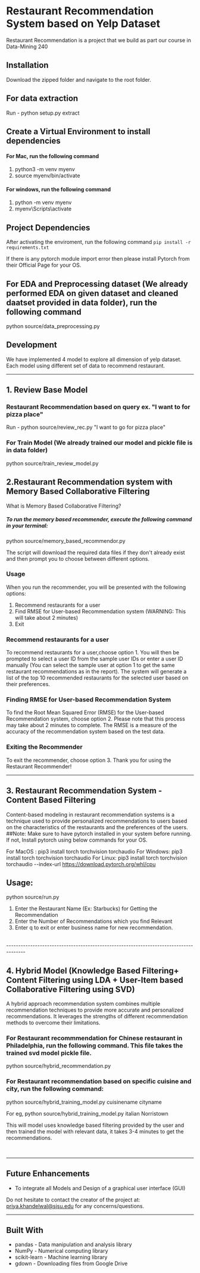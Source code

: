 # Restaurant Recommendation System based on Yelp Dataset

Restaurant Recommendation is a project that we build as part our course in Data-Mining 240

## Installation
Download the zipped folder and navigate to the root folder. 

## For data extraction
Run - python setup.py extract

## Create a Virtual Environment to install dependencies

#### For Mac, run the following command 

1. python3 -m venv myenv
2. source myenv/bin/activate

#### For windows, run the following command
1. python -m venv myenv
2. myenv\Scripts\activate


## Project Dependencies
After activating the enviroment, run the following command
`pip install -r requirements.txt`

If there is any pytorch module import error then please install Pytorch from their Official Page for your OS.

## For EDA and Preprocessing dataset (We already performed EDA on given dataset and cleaned daatset provided in data folder), run the following command
python source/data_preprocessing.py

## Development
We have implemented 4 model to  explore all dimension of yelp dataset. Each model using different set of data to recommend restaurant.

--------------------------------------------------------------------------------------

## 1. Review Base Model
### Restaurant Recommendation based on query ex. "I want to for pizza place"
Run - python source/review_rec.py "I want to go for pizza place"

### For Train Model (We already trained our model and pickle file is in data folder)
python source/train_review_model.py

## 2.Restaurant Recommendation system with Memory Based Collaborative Filtering
What is Memory Based Collaborative Filtering?

##### To run the memory based recommender, execute the following command in your terminal:
python source/memory_based_recommendor.py

The script will download the required data files if they don't already exist and then prompt you to choose between different options.

### Usage
When you run the recommender, you will be presented with the following options:

1. Recommend restaurants for a user
2. Find RMSE for User-based Recommendation system (WARNING: This will take about 2 minutes)
3. Exit


###  Recommend restaurants for a user
To recommend restaurants for a user,choose option 1. You will then be prompted to select a user ID from the sample user IDs or enter a user ID manually (You can select the sample user at option 1 to get the same restaurant recommendations as in the report). The system will generate a list of the top 10 recommended restaurants for the selected user based on their preferences.

### Finding RMSE for User-based Recommendation System
To find the Root Mean Squared Error (RMSE) for the User-based Recommendation system, choose option 2. Please note that this process may take about 2 minutes to complete. The RMSE is a measure of the accuracy of the recommendation system based on the test data.

### Exiting the Recommender
To exit the recommender, choose option 3. Thank you for using the Restaurant Recommender!

--------------------------------------------------------------------------------------
## 3. Restaurant Recommendation System - Content Based Filtering

Content-based modeling in restaurant recommendation systems is a technique used to provide personalized recommendations to users based on the characteristics of the restaurants and the preferences of the users.
<br>
##Note: 
Make sure to have pytorch installed in your system before running.
If not, Install pytorch using below commands for your OS.

For MacOS : pip3 install torch torchvision torchaudio
For Windows: pip3 install torch torchvision torchaudio
For Linux: pip3 install torch torchvision torchaudio --index-url https://download.pytorch.org/whl/cpu
<br>
## Usage:

python source/run.py

1. Enter the Restaurant Name (Ex: Starbucks) for Getting the Recommendation
2. Enter the Number of Recommendations which you find Relevant
3. Enter q to exit or enter business name for new recommendation.

<br>
--------------------------------------------------------------------------------------

## 4. Hybrid Model (Knowledge Based Filtering+ Content Filtering using LDA + User-Item based Collaborative Filtering using SVD)

A hybrid approach recommendation system combines multiple recommendation techniques to provide more accurate and personalized recommendations. It leverages the strengths of different recommendation methods to overcome their limitations.

### For Restaurant recommmendation for Chinese restaurant in Philadelphia, run the following command. This file takes the trained svd model pickle file.

python source/hybrid_recommendation.py

### For Restaurant recommendation based on specific cuisine and city, run the following command:

python source/hybrid_training_model.py cuisinename cityname

For eg, python source/hybrid_training_model.py italian Norristown

This will model uses knowledge based filtering provided by the user and then trained the model with relevant data, it takes 3-4 minutes to get the recommendations.

<br>

--------------------------------------------------------------------------------------

## Future Enhancements

- To integrate all Models and Design of a graphical user interface (GUI)

Do not hesitate to contact the creator of the project at: [priya.khandelwal@sjsu.edu](mailto:priya.khandelwal@sjsu.edu) for any concerns/questions.

---------------------------------------------------------------------------------------

## Built With
- pandas - Data manipulation and analysis library
- NumPy - Numerical computing library
- scikit-learn - Machine learning library
- gdown - Downloading files from Google Drive




